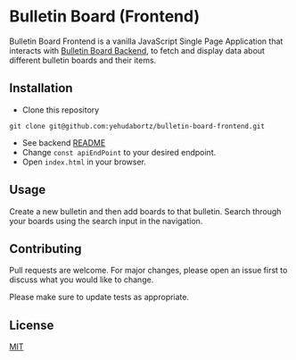 # Bulletin Board (Frontend)

Bulletin Board Frontend is a vanilla JavaScript Single Page Application that interacts with [Bulletin Board Backend](https://github.com/yehudabortz/bulletin-board-backend), to fetch and display data about different bulletin boards and their items.

## Installation

- Clone this repository

`git clone git@github.com:yehudabortz/bulletin-board-frontend.git`

- See backend [README](https://github.com/yehudabortz/bulletin-board-backend)
- Change `const apiEndPoint` to your desired endpoint.
- Open `index.html` in your browser.

## Usage

Create a new bulletin and then add boards to that bulletin. Search through your boards using the search input in the navigation.

## Contributing

Pull requests are welcome. For major changes, please open an issue first to discuss what you would like to change.

Please make sure to update tests as appropriate.

## License

[MIT](https://github.com/yehudabortz/bulletin-board-frontend/blob/main/LICENSE)
